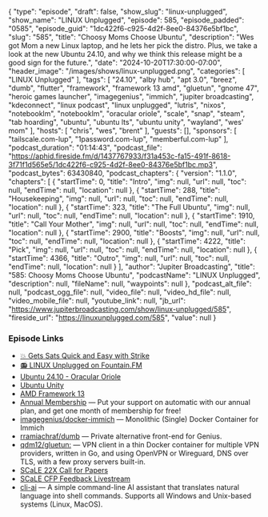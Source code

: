 {
  "type": "episode",
  "draft": false,
  "show_slug": "linux-unplugged",
  "show_name": "LINUX Unplugged",
  "episode": 585,
  "episode_padded": "0585",
  "episode_guid": "1dc422f6-c925-4d2f-8ee0-84376e5bf1bc",
  "slug": "585",
  "title": "Choosy Moms Choose Ubuntu",
  "description": "Wes got Mom a new Linux laptop, and he lets her pick the distro. Plus, we take a look at the new Ubuntu 24.10, and why we think this release might be a good sign for the future.",
  "date": "2024-10-20T17:30:00-07:00",
  "header_image": "/images/shows/linux-unplugged.png",
  "categories": [
    "LINUX Unplugged"
  ],
  "tags": [
    "24.10",
    "alby hub",
    "apt 3.0",
    "breez",
    "dumb",
    "flutter",
    "framework",
    "framework 13 amd",
    "gluetun",
    "gnome 47",
    "heroic games launcher",
    "imagegenius",
    "immich",
    "jupiter broadcasting",
    "kdeconnect",
    "linux podcast",
    "linux unplugged",
    "lutris",
    "nixos",
    "notebooklm",
    "notebooklm",
    "oracular oriole",
    "scale",
    "snap",
    "steam",
    "tab hoarding",
    "ubuntu",
    "ubuntu lts",
    "ubuntu unity",
    "wayland",
    "wes' mom"
  ],
  "hosts": [
    "chris",
    "wes",
    "brent"
  ],
  "guests": [],
  "sponsors": [
    "tailscale.com-lup",
    "1password.com-lup",
    "memberful.com-lup"
  ],
  "podcast_duration": "01:14:43",
  "podcast_file": "https://aphid.fireside.fm/d/1437767933/f31a453c-fa15-491f-8618-3f71f1d565e5/1dc422f6-c925-4d2f-8ee0-84376e5bf1bc.mp3",
  "podcast_bytes": 63430840,
  "podcast_chapters": {
    "version": "1.1.0",
    "chapters": [
      {
        "startTime": 0,
        "title": "Intro",
        "img": null,
        "url": null,
        "toc": null,
        "endTime": null,
        "location": null
      },
      {
        "startTime": 288,
        "title": "Housekeeping",
        "img": null,
        "url": null,
        "toc": null,
        "endTime": null,
        "location": null
      },
      {
        "startTime": 323,
        "title": "The Full Ubuntu",
        "img": null,
        "url": null,
        "toc": null,
        "endTime": null,
        "location": null
      },
      {
        "startTime": 1910,
        "title": "Call Your Mother",
        "img": null,
        "url": null,
        "toc": null,
        "endTime": null,
        "location": null
      },
      {
        "startTime": 2900,
        "title": "Boosts",
        "img": null,
        "url": null,
        "toc": null,
        "endTime": null,
        "location": null
      },
      {
        "startTime": 4222,
        "title": "Pick",
        "img": null,
        "url": null,
        "toc": null,
        "endTime": null,
        "location": null
      },
      {
        "startTime": 4366,
        "title": "Outro",
        "img": null,
        "url": null,
        "toc": null,
        "endTime": null,
        "location": null
      }
    ],
    "author": "Jupiter Broadcasting",
    "title": "585: Choosy Moms Choose Ubuntu",
    "podcastName": "LINUX Unplugged",
    "description": null,
    "fileName": null,
    "waypoints": null
  },
  "podcast_alt_file": null,
  "podcast_ogg_file": null,
  "video_file": null,
  "video_hd_file": null,
  "video_mobile_file": null,
  "youtube_link": null,
  "jb_url": "https://www.jupiterbroadcasting.com/show/linux-unplugged/585",
  "fireside_url": "https://linuxunplugged.com/585",
  "value": null
}


### Episode Links

* [💥 Gets Sats Quick and Easy with Strike](https://strike.me/ "💥 Gets Sats Quick and Easy with Strike")
* [📻 LINUX Unplugged on Fountain.FM](https://www.fountain.fm/show/dWiuBeqpDSM86AwXRXov "📻 LINUX Unplugged  on Fountain.FM")
* [Ubuntu 24.10 - Oracular Oriole](https://canonical.com/blog/canonical-releases-ubuntu-24-10-oracular-oriole "Ubuntu 24.10 - Oracular Oriole")
* [Ubuntu Unity](https://ubuntuunity.org/ "Ubuntu Unity")
* [AMD Framework 13](https://frame.work/products/laptop-diy-13-gen-amd/configuration/new "AMD Framework 13")
* [Annual Membership](https://jupitersignal.memberful.com/checkout?plan=117630 "Annual Membership") — Put your support on automatic with our annual plan, and get one month of membership for free!
* [imagegenius/docker-immich](https://github.com/imagegenius/docker-immich "imagegenius/docker-immich") — Monolithic (Single) Docker Container for Immich
* [rramiachraf/dumb](https://github.com/rramiachraf/dumb "rramiachraf/dumb") — Private alternative front-end for Genius.
* [qdm12/gluetun:](https://github.com/qdm12/gluetun "qdm12/gluetun:") — VPN client in a thin Docker container for multiple VPN providers, written in Go, and using OpenVPN or Wireguard, DNS over TLS, with a few proxy servers built-in.
* [SCaLE 22X Call for Papers](https://www.socallinuxexpo.org/scale/22x/cfp "SCaLE 22X Call for Papers")
* [SCaLE CFP Feedback Livestream](https://youtube.com/live/YGv9xJB7UOg "SCaLE CFP Feedback Livestream")
* [cli-ai](https://github.com/fmdz387/cli-ai "cli-ai") — A simple command-line AI assistant that translates natural language into shell commands. Supports all Windows and Unix-based systems (Linux, MacOS).
